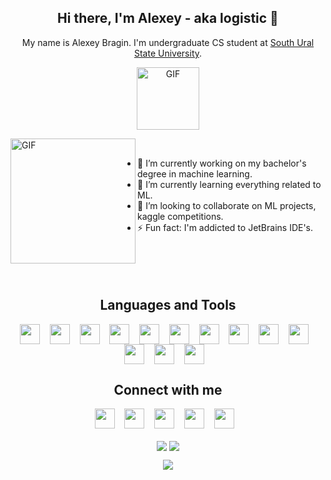 <h2 align="center"> Hi there, I'm Alexey - aka logistic 👋 </h2>
<p align="center"> My name is Alexey Bragin. I'm undergraduate CS student at <a href="https://www.susu.ru/en">South Ural State University</a>.</p>
<p align="center"><img align="center" alt="GIF" height="100px" src="https://media.giphy.com/media/IPbS5R4fSUl5S/giphy.gif" /></p>

<img align="left" alt="GIF" height="200px" src="https://media.giphy.com/media/i4NjAwytgIRDW/giphy.gif" />
</br>

- 🔭 I’m currently working on my bachelor's degree in machine learning.
- 🌱 I’m currently learning everything related to ML.
- 👯 I’m looking to collaborate on ML projects, kaggle competitions.
- ⚡ Fun fact: I'm addicted to JetBrains IDE's. 
</br></br></br></br></br>

<h2 align="center"> Languages and Tools </h2>
<p align="center">
<img align="center" height="32" width="32" src="https://cdn.jsdelivr.net/npm/simple-icons@v3/icons/python.svg" />&nbsp;&nbsp;&nbsp;
<img align="center" height="32" width="32" src="https://cdn.jsdelivr.net/npm/simple-icons@v3/icons/cplusplus.svg" />&nbsp;&nbsp;&nbsp;
<img align="center" height="32" width="32" src="https://cdn.jsdelivr.net/npm/simple-icons@v3/icons/java.svg" />&nbsp;&nbsp;&nbsp;
<img align="center" height="32" width="32" src="https://cdn.jsdelivr.net/npm/simple-icons@v3/icons/linux.svg" />&nbsp;&nbsp;&nbsp;
<img align="center" height="32" width="32" src="https://cdn.jsdelivr.net/npm/simple-icons@v3/icons/gnubash.svg" />&nbsp;&nbsp;&nbsp;
<img align="center" height="32" width="32" src="https://cdn.jsdelivr.net/npm/simple-icons@v3/icons/anaconda.svg" />&nbsp;&nbsp;&nbsp;
<img align="center" height="32" width="32" src="https://cdn.jsdelivr.net/npm/simple-icons@v3/icons/jupyter.svg" />&nbsp;&nbsp;&nbsp;
<img align="center" height="32" width="32" src="https://cdn.jsdelivr.net/npm/simple-icons@v3/icons/jetbrains.svg" />&nbsp;&nbsp;&nbsp;
<img align="center" height="32" width="32" src="https://cdn.jsdelivr.net/npm/simple-icons@v3/icons/git.svg" />&nbsp;&nbsp;&nbsp;
<img align="center" height="32" width="32" src="https://cdn.jsdelivr.net/npm/simple-icons@v3/icons/github.svg" />&nbsp;&nbsp;&nbsp;
<img align="center" height="32" width="32" src="https://cdn.jsdelivr.net/npm/simple-icons@v3/icons/tensorflow.svg" />&nbsp;&nbsp;&nbsp;
<img align="center" height="32" width="32" src="https://cdn.jsdelivr.net/npm/simple-icons@v3/icons/keras.svg" />&nbsp;&nbsp;&nbsp;
<img align="center" height="32" width="32" src="https://cdn.jsdelivr.net/npm/simple-icons@v3/icons/qt.svg" />&nbsp;&nbsp;&nbsp;
</p>


<h2 align="center"> Connect with me </h2>
<p align="center">
<a href="https://vk.com/aleshkabragin"><img height="32" width="32" src="https://cdn.jsdelivr.net/npm/simple-icons@v3/icons/vk.svg" /></a>&nbsp;&nbsp;&nbsp;
<a href="https://www.linkedin.com/in/alexey-bragin-915799156/"><img height="32" width="32" src="https://cdn.jsdelivr.net/npm/simple-icons@v3/icons/linkedin.svg" /></a>&nbsp;&nbsp;&nbsp;
<a href="mailto:a.k.bragin@gmail.com"><img height="32" width="32" src="https://cdn.jsdelivr.net/npm/simple-icons@v3/icons/gmail.svg" /></a>&nbsp;&nbsp;&nbsp;
<a href="https://discord.gg/jbfw9jM"><img height="32" width="32" src="https://cdn.jsdelivr.net/npm/simple-icons@v3/icons/discord.svg" /></a>&nbsp;&nbsp;&nbsp;
<a href="https://www.instagram.com/bragin.a.k/"><img height="32" width="32" src="https://cdn.jsdelivr.net/npm/simple-icons@v3/icons/instagram.svg" /></a>&nbsp;&nbsp;&nbsp;
</p>

<p align="center">
    <img align="center" src="https://github-readme-stats.vercel.app/api?username=logisticAKB&count_private=true&hide_border=true&show_icons=true&include_all_commits=true">
    <img align="center" src="https://github-readme-stats.vercel.app/api/top-langs/?username=logisticAKB&hide_border=true&hide=TeX&layout=compact">
</p>

<p align="center">
    <img align="center" src="https://badges.pufler.dev/visits/logisticAKB/logisticAKB">
</p>



<!--
**logisticAKB/logisticAKB** is a ✨ _special_ ✨ repository because its `README.md` (this file) appears on your GitHub profile.

Here are some ideas to get you started:

- 🔭 I’m currently working on ...
- 🌱 I’m currently learning ...
- 👯 I’m looking to collaborate on ...
- 🤔 I’m looking for help with ...
- 💬 Ask me about ...
- 📫 How to reach me: ...
- 😄 Pronouns: ...
- ⚡ Fun fact: ...
--> 
